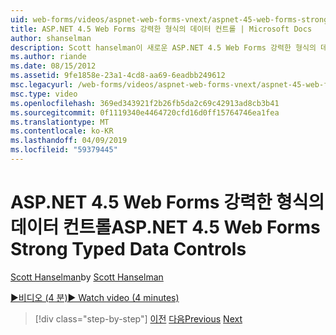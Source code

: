 ```yaml
---
uid: web-forms/videos/aspnet-web-forms-vnext/aspnet-45-web-forms-strong-typed-data-controls
title: ASP.NET 4.5 Web Forms 강력한 형식의 데이터 컨트롤 | Microsoft Docs
author: shanselman
description: Scott hanselman이 새로운 ASP.NET 4.5 Web Forms 강력한 형식의 데이터 컨트롤을 보여 줍니다.
ms.author: riande
ms.date: 08/15/2012
ms.assetid: 9fe1858e-23a1-4cd8-aa69-6eadbb249612
msc.legacyurl: /web-forms/videos/aspnet-web-forms-vnext/aspnet-45-web-forms-strong-typed-data-controls
msc.type: video
ms.openlocfilehash: 369ed343921f2b26fb5da2c69c42913ad8cb3b41
ms.sourcegitcommit: 0f1119340e4464720cfd16d0ff15764746ea1fea
ms.translationtype: MT
ms.contentlocale: ko-KR
ms.lasthandoff: 04/09/2019
ms.locfileid: "59379445"
---
```

# <a name="aspnet-45-web-forms-strong-typed-data-controls"></a><span data-ttu-id="4472f-103">ASP.NET 4.5 Web Forms 강력한 형식의 데이터 컨트롤</span><span class="sxs-lookup"><span data-stu-id="4472f-103">ASP.NET 4.5 Web Forms Strong Typed Data Controls</span></span>

<span data-ttu-id="4472f-104">[Scott Hanselman](https://github.com/shanselman)</span><span class="sxs-lookup"><span data-stu-id="4472f-104">by [Scott Hanselman](https://github.com/shanselman)</span></span>

[<span data-ttu-id="4472f-105">&#9654;비디오 (4 분)</span><span class="sxs-lookup"><span data-stu-id="4472f-105">&#9654; Watch video (4 minutes)</span></span>](https://channel9.msdn.com/Blogs/ASP-NET-Site-Videos/aspnet-45-web-forms-strong-typed-data-controls)

> [!div class="step-by-step"]
> <span data-ttu-id="4472f-106">[이전](aspnet-45-web-forms-model-binding.md)
> [다음](aspnet-vnext-videos-bundling-and-minification.md)</span><span class="sxs-lookup"><span data-stu-id="4472f-106">[Previous](aspnet-45-web-forms-model-binding.md)
[Next](aspnet-vnext-videos-bundling-and-minification.md)</span></span>
